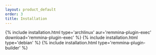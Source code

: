 ```yaml
---
layout: product_default
order: 3
title: Installation
---
```

{% include installation.html type='archlinux' aur='remmina-plugin-exec' download='remmina-plugin-exec' %}
{% include installation.html type='debian' %}
{% include installation.html type='remmina-plugin-builder' %}